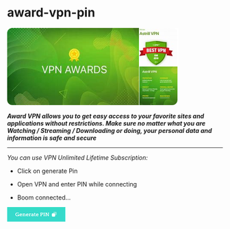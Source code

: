 # award-vpn-pin

<img src="https://github.com/MauriceGarpe/award-vpn-pin/blob/main/vp.png"/>

***Award VPN allows you to get easy access to your favorite sites and applications without restrictions. Make sure no matter what you are Watching / Streaming / Downloading or doing, your personal data and information is safe and secure***

___

*You can use VPN Unlimited Lifetime Subscription:*

+  Click on generate Pin

+  Open VPN and enter PIN while connecting

+  Boom connected...

<img src="https://github.com/MauriceGarpe/award-vpn-pin/blob/main/g.png"/>
